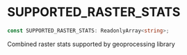 # SUPPORTED\_RASTER\_STATS

```ts
const SUPPORTED_RASTER_STATS: ReadonlyArray<string>;
```

Combined raster stats supported by geoprocessing library
